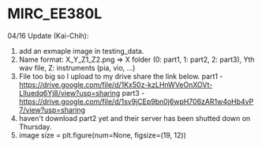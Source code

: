 # MIRC_EE380L

04/16 Update (Kai-Chih):
  1. add an exmaple image in testing_data.
  2. Name format: X_Y_Z1_Z2.png => X folder (0: part1, 1: part2, 2: part3), Yth wav file, Z: instruments (pia, vio, ...)
  3. File too big so I upload to my drive share the link below.
  part1 - https://drive.google.com/file/d/1Kx50z-kzLHnWVeOnXOVt-LlIuedq6Yj8/view?usp=sharing
  part3 - https://drive.google.com/file/d/1sv9jCEp9bn0j6wpH706zAR1w4oHb4vP7/view?usp=sharing
  4. haven't download part2 yet and their server has been shutted down on Thursday.
  5. image size = plt.figure(num=None, figsize=(19, 12))
